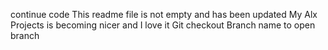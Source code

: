 continue code
This readme file is not empty and has been updated
My Alx Projects is becoming nicer and I love it
Git checkout Branch name to open branch
